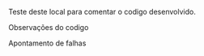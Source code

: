 Teste deste local para comentar o codigo desenvolvido.

Observações do codigo

Apontamento de falhas
